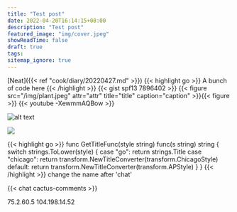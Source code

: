 ```yaml
---
title: "Test post"
date: 2022-04-20T16:14:15+08:00
description: "Test post"
featured_image: "img/cover.jpeg"
showReadTime: false
draft: true
tags:
sitemap_ignore: true
---
```


[Neat]({{< ref "cook/diary/20220427.md" >}})
{{< highlight go >}} A bunch of code here {{< /highlight >}}
{{< gist spf13 7896402 >}}
{{< figure src="/img/plant.jpeg" attr="attr" title="title" caption="caption" >}}{{< figure >}}
{{< youtube -XewmmAQBow >}}

![alt text](/img/plant.jpeg)

<img src="/img/plant.jpeg">

{{< highlight go >}}
func GetTitleFunc(style string) func(s string) string {
switch strings.ToLower(style) {
case "go":
return strings.Title
case "chicago":
return transform.NewTitleConverter(transform.ChicagoStyle)
default:
return transform.NewTitleConverter(transform.APStyle)
}
}
{{< /highlight >}}
change the name after 'chat'

<div>{{< chat cactus-comments >}}</div>

75.2.60.5
104.198.14.52

